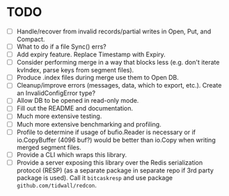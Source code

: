 # TODO

* [ ] Handle/recover from invalid records/partial writes in Open, Put, and Compact.
* [ ] What to do if a file Sync() errs?
* [ ] Add expiry feature. Replace Timestamp with Expiry.
* [ ] Consider performing merge in a way that blocks less (e.g. don't iterate kvIndex, parse keys from segment files).
* [ ] Produce .index files during merge use them to Open DB.
* [ ] Cleanup/improve errors (messages, data, which to export, etc.). Create an InvalidConfigError type?
* [ ] Allow DB to be opened in read-only mode.
* [ ] Fill out the README and documentation.
* [ ] Much more extensive testing.
* [ ] Much more extensive benchmarking and profiling.
* [ ] Profile to determine if usage of bufio.Reader is necessary or if io.CopyBuffer (4096 buf?) would be better than io.Copy when writing merged segment files.
* [ ] Provide a CLI which wraps this library.
* [ ] Provide a server exposing this library over the Redis serialization protocol (RESP) (as a separate package in separate repo if 3rd party package is used). Call it `bitcaskresp` and use package `github.com/tidwall/redcon`.